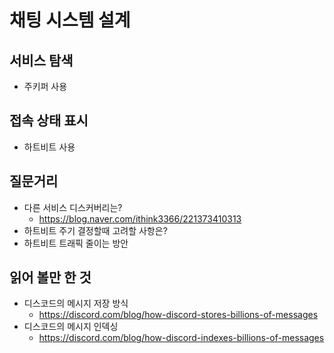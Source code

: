 # 채팅 시스템 설계

## 서비스 탐색
- 주키퍼 사용

## 접속 상태 표시
- 하트비트 사용

## 질문거리
- 다른 서비스 디스커버리는?
  - https://blog.naver.com/ithink3366/221373410313
- 하트비트 주기 결정할때 고려할 사항은?
- 하트비트 트래픽 줄이는 방안

## 읽어 볼만 한 것
- 디스코드의 메시지 저장 방식
  - https://discord.com/blog/how-discord-stores-billions-of-messages
- 디스코드의 메시지 인덱싱
  - https://discord.com/blog/how-discord-indexes-billions-of-messages
